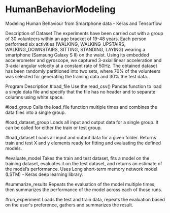 # HumanBehaviorModeling
Modeling Human Behaviour from Smartphone data - Keras and Tensorflow

Description of Dataset
The experiments have been carried out with a group of 30 volunteers within an age bracket of 19-48 years. Each person performed six activities (WALKING, WALKING_UPSTAIRS, WALKING_DOWNSTAIRS, SITTING, STANDING, LAYING) wearing a smartphone (Samsung Galaxy S II) on the waist. Using its embedded accelerometer and gyroscope, we captured 3-axial linear acceleration and 3-axial angular velocity at a constant rate of 50Hz. The obtained dataset has been randomly partitioned into two sets, where 70% of the volunteers was selected for generating the training data and 30% the test data. 

Program Description
#load_file
Use the read_csv() Pandas function to load a single data file and specify that the file has no header and to separate columns using white space.

#load_group
Calls the load_file function multiple times and combines the data files into a single group.

#load_dataset_group
Loads all input and output data for a single group. It can be called for either the train or test group.

#load_dataset
Loads all input and output data for a given folder. Returns train and test X and y elements ready for fitting and evaluating the defined models.

#evaluate_model
Takes the train and test dataset, fits a model on the training dataset, evaluates it on the test dataset, and returns an estimate of the model’s performance. Uses Long short-term memory network model (LSTM) - Keras deep learning library.

#summarize_results
Repeats the evaluation of the model multiple times, then summarizes the performance of the model across each of those runs. 

#run_experiment
Loads the test and train data, repeats the evaluation based on the user's preference, gathers and summarizes the result.
